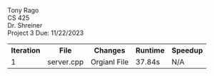 Tony Rago <br>
CS 425 <br>
Dr. Shreiner <br>
Project 3 Due: 11/22/2023 <br>

<table>
  <tr>
    <th>Iteration</th><th>File</th><th>Changes</th><th>Runtime</th><th>Speedup</th>
  </tr>
  <tr>
    <td>1</td><td>server.cpp</td><td>Orgianl File</td><td>37.84s</td><td>N/A</td>
  </tr>
</table>
